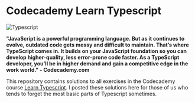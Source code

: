 # Codecademy Learn Typescript

![Typescript](https://img.shields.io/badge/TypeScript-007ACC?style=for-the-badge&logo=typescript&logoColor=white)

**"JavaScript is a powerful programming language. But as it continues to evolve, outdated code gets messy and difficult to maintain. That’s where TypeScript comes in. It builds on your JavaScript foundation so you can develop higher-quality, less error-prone code faster. As a TypeScript developer, you’ll be in higher demand and gain a competitive edge in the work world." - Codecademy.com**

This repository contains solutions to all exercises in the Codecademy course [Learn Typescript](https://www.codecademy.com/learn/learn-typescript). I posted these solutions here for those of us who tends to forget the most basic parts of Typescript sometimes.

